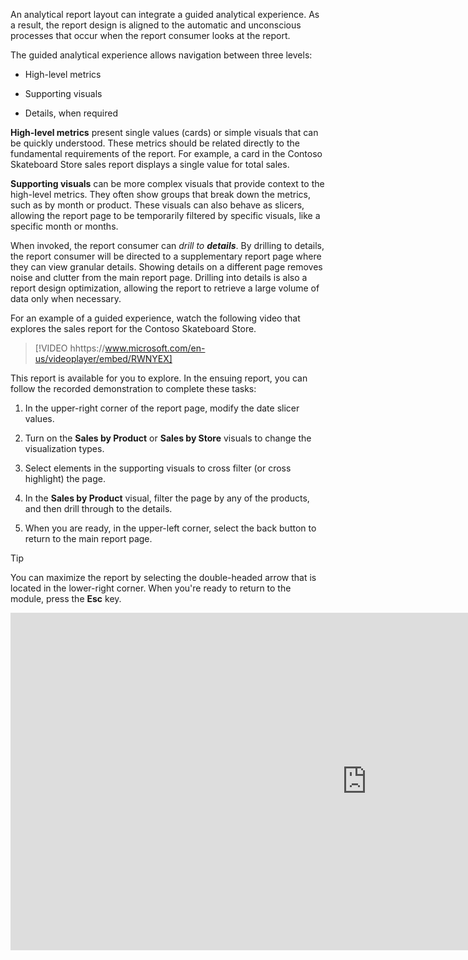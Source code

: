 An analytical report layout can integrate a guided analytical experience. As a result, the report design is aligned to the automatic and unconscious processes that occur when the report consumer looks at the report.

The guided analytical experience allows navigation between three levels:

- High-level metrics

- Supporting visuals

- Details, when required

**High-level metrics** present single values (cards) or simple visuals that can be quickly understood. These metrics should be related directly to the fundamental requirements of the report. For example, a card in the Contoso Skateboard Store sales report displays a single value for total sales.

**Supporting visuals** can be more complex visuals that provide context to the high-level metrics. They often show groups that break down the metrics, such as by month or product. These visuals can also behave as slicers, allowing the report page to be temporarily filtered by specific visuals, like a specific month or months.

When invoked, the report consumer can *drill to **details***. By drilling to details, the report consumer will be directed to a supplementary report page where they can view granular details. Showing details on a different page removes noise and clutter from the main report page. Drilling into details is also a report design optimization, allowing the report to retrieve a large volume of data only when necessary.

For an example of a guided experience, watch the following video that explores the sales report for the Contoso Skateboard Store.

> [!VIDEO hhttps://www.microsoft.com/en-us/videoplayer/embed/RWNYEX]

This report is available for you to explore. In the ensuing report, you can follow the recorded demonstration to complete these tasks:

1. In the upper-right corner of the report page, modify the date slicer values.

1. Turn on the **Sales by Product** or **Sales by Store** visuals to change the visualization types.

1. Select elements in the supporting visuals to cross filter (or cross highlight) the page.

1. In the **Sales by Product** visual, filter the page by any of the products, and then drill through to the details.

1. When you are ready, in the upper-left corner, select the back button to return to the main report page.

> [!TIP]
> You can maximize the report by selecting the double-headed arrow that is located in the lower-right corner. When you're ready to return to the module, press the **Esc** key.

<iframe width="1140" height="540" src="https://msit.powerbi.com/view?r=eyJrIjoiNTEyY2M3M2UtNmMxMy00NTdhLWI2NmItMjIwNWM3ZGIxYjQ3IiwidCI6IjcyZjk4OGJmLTg2ZjEtNDFhZi05MWFiLTJkN2NkMDExZGI0NyIsImMiOjV9&pageName=ReportSection91fba351496ead734ab1" frameborder="0" allowFullScreen="true"></iframe>
